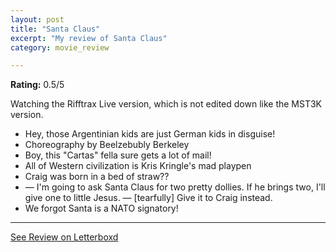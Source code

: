 ```yaml
---
layout: post
title: "Santa Claus"
excerpt: "My review of Santa Claus"
category: movie_review

---
```


**Rating:** 0.5/5

Watching the Rifftrax Live version, which is not edited down like the MST3K version.

* Hey, those Argentinian kids are just German kids in disguise!
* Choreography by Beelzebubly Berkeley 
* Boy, this "Cartas" fella sure gets a lot of mail!
* All of Western civilization is Kris Kringle's mad playpen
* Craig was born in a bed of straw??
* — I'm going to ask Santa Claus for two pretty dollies. If he brings two, I'll give one to little Jesus. — [tearfully] Give it to Craig instead.
* We forgot Santa is a NATO signatory!

<hr>

[See Review on Letterboxd](https://boxd.it/9haQWV)

